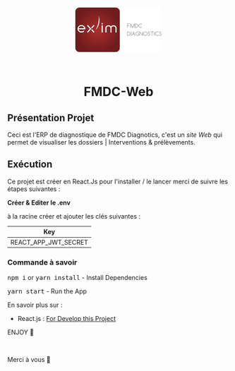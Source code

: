 <p align="center">
    <img alt="icon-fmdc" src="./src/assets/images/logoAndBrand.png" >
</p>

<br />

<h1 align="center">FMDC-Web</h1>

## Présentation Projet

Ceci est l'ERP de diagnostique de FMDC Diagnotics, c'est un _site Web_ qui permet de visualiser les dossiers | Interventions & prélèvements.

## Exécution

Ce projet est créer en React.Js pour l'installer / le lancer merci de suivre les étapes suivantes :

**Créer & Editer le .env**

à la racine créer et ajouter les clés suivantes :

|         Key          |
| :------------------: |
| REACT_APP_JWT_SECRET |

### Commande à savoir

<kbd>npm i</kbd> or <kbd> yarn install</kbd> - Install Dependencies

<kbd> yarn start</kbd> - Run the App

En savoir plus sur :

- React.js : [For Develop this Project](https://fr.reactjs.org/)

ENJOY 🙂

<br />

Merci à vous 🤗
